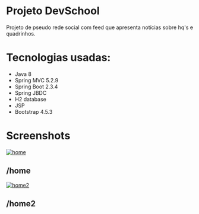 # Projeto DevSchool

Projeto de pseudo rede social com feed que apresenta notícias sobre hq's e quadrinhos.

# Tecnologias usadas:
- Java 8
- Spring MVC 5.2.9
- Spring Boot 2.3.4
- Spring JBDC
- H2 database
- JSP
- Bootstrap 4.5.3

# Screenshots
<a href="https://ibb.co/BZLrJh7"><img src="https://i.ibb.co/Z8dYrQw/home.png" alt="home" border="0" /></a>
## /home
<a href="https://ibb.co/Js1Dr6C"><img src="https://i.ibb.co/nLGxQdR/home2.png" alt="home2" border="0" /></a>
## /home2
